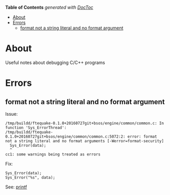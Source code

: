 <!-- START doctoc generated TOC please keep comment here to allow auto update -->
<!-- DON'T EDIT THIS SECTION, INSTEAD RE-RUN doctoc TO UPDATE -->
**Table of Contents**  *generated with [DocToc](https://github.com/thlorenz/doctoc)*

- [About](#about)
- [Errors](#errors)
  - [format not a string literal and no format argument](#format-not-a-string-literal-and-no-format-argument)

<!-- END doctoc generated TOC please keep comment here to allow auto update -->

# About

Useful notes about debugging C/C++ programs

# Errors

## format not a string literal and no format argument

Issue:
```
/tmp/buildd/ftequake-0.1.0+20160727git+bsos/engine/common/common.c: In function 'Sys_ErrorThread':
/tmp/buildd/ftequake-0.1.0+20160727git+bsos/engine/common/common.c:5072:2: error: format not a string literal and no format arguments [-Werror=format-security]
  Sys_Error(data);
  ^
cc1: some warnings being treated as errors
```

Fix:
```
Sys_Error(data);
Sys_Error("%s", data);
```

See: [printf](http://linux.die.net/man/3/printf)

